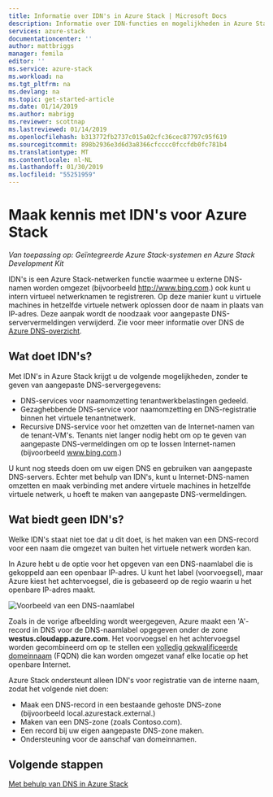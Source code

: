 ```yaml
---
title: Informatie over IDN's in Azure Stack | Microsoft Docs
description: Informatie over IDN-functies en mogelijkheden in Azure Stack
services: azure-stack
documentationcenter: ''
author: mattbriggs
manager: femila
editor: ''
ms.service: azure-stack
ms.workload: na
ms.tgt_pltfrm: na
ms.devlang: na
ms.topic: get-started-article
ms.date: 01/14/2019
ms.author: mabrigg
ms.reviewer: scottnap
ms.lastreviewed: 01/14/2019
ms.openlocfilehash: b313772fb2737c015a02cfc36cec87797c95f619
ms.sourcegitcommit: 898b2936e3d6d3a8366cfcccc0fccfdb0fc781b4
ms.translationtype: MT
ms.contentlocale: nl-NL
ms.lasthandoff: 01/30/2019
ms.locfileid: "55251959"
---
```

# <a name="introducing-idns-for-azure-stack"></a>Maak kennis met IDN's voor Azure Stack

*Van toepassing op: Geïntegreerde Azure Stack-systemen en Azure Stack Development Kit*

IDN's is een Azure Stack-netwerken functie waarmee u externe DNS-namen worden omgezet (bijvoorbeeld http://www.bing.com.) ook kunt u intern virtueel netwerknamen te registreren. Op deze manier kunt u virtuele machines in hetzelfde virtuele netwerk oplossen door de naam in plaats van IP-adres. Deze aanpak wordt de noodzaak voor aangepaste DNS-serververmeldingen verwijderd. Zie voor meer informatie over DNS de [Azure DNS-overzicht](https://docs.microsoft.com/azure/dns/dns-overview).

## <a name="what-does-idns-do"></a>Wat doet IDN's?

Met IDN's in Azure Stack krijgt u de volgende mogelijkheden, zonder te geven van aangepaste DNS-servergegevens:

- DNS-services voor naamomzetting tenantwerkbelastingen gedeeld.
- Gezaghebbende DNS-service voor naamomzetting en DNS-registratie binnen het virtuele tenantnetwerk.
- Recursive DNS-service voor het omzetten van de Internet-namen van de tenant-VM's. Tenants niet langer nodig hebt om op te geven van aangepaste DNS-vermeldingen om op te lossen Internet-namen (bijvoorbeeld www.bing.com.)

U kunt nog steeds doen om uw eigen DNS en gebruiken van aangepaste DNS-servers. Echter met behulp van IDN's, kunt u Internet-DNS-namen omzetten en maak verbinding met andere virtuele machines in hetzelfde virtuele netwerk, u hoeft te maken van aangepaste DNS-vermeldingen.

## <a name="what-doesnt-idns-do"></a>Wat biedt geen IDN's?

Welke IDN's staat niet toe dat u dit doet, is het maken van een DNS-record voor een naam die omgezet van buiten het virtuele netwerk worden kan.

In Azure hebt u de optie voor het opgeven van een DNS-naamlabel die is gekoppeld aan een openbaar IP-adres. U kunt het label (voorvoegsel), maar Azure kiest het achtervoegsel, die is gebaseerd op de regio waarin u het openbare IP-adres maakt.

![Voorbeeld van een DNS-naamlabel](media/azure-stack-understanding-dns-in-tp2/image3.png)

Zoals in de vorige afbeelding wordt weergegeven, Azure maakt een 'A'-record in DNS voor de DNS-naamlabel opgegeven onder de zone **westus.cloudapp.azure.com**. Het voorvoegsel en het achtervoegsel worden gecombineerd om op te stellen een [volledig gekwalificeerde domeinnaam](https://en.wikipedia.org/wiki/Fully_qualified_domain_name) (FQDN) die kan worden omgezet vanaf elke locatie op het openbare Internet.

Azure Stack ondersteunt alleen IDN's voor registratie van de interne naam, zodat het volgende niet doen:

- Maak een DNS-record in een bestaande gehoste DNS-zone (bijvoorbeeld local.azurestack.external.)
- Maken van een DNS-zone (zoals Contoso.com).
- Een record bij uw eigen aangepaste DNS-zone maken.
- Ondersteuning voor de aanschaf van domeinnamen.

## <a name="next-steps"></a>Volgende stappen

[Met behulp van DNS in Azure Stack](azure-stack-dns.md)
